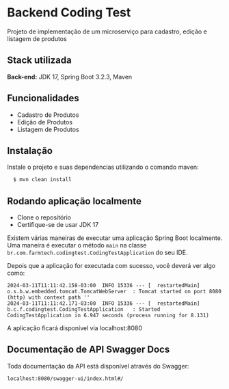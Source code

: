 
# Backend Coding Test

Projeto de implementação de um microserviço para cadastro, edição e listagem de produtos
## Stack utilizada

**Back-end:** JDK 17, Spring Boot 3.2.3, Maven

## Funcionalidades

- Cadastro de Produtos
- Edição de Produtos
- Listagem de Produtos


## Instalação

Instale o projeto e suas dependencias utilizando o comando maven:

```bash
  $ mvn clean install
```

## Rodando aplicação localmente

* Clone o repositório
* Certifique-se de usar JDK 17

Existem várias maneiras de executar uma aplicação Spring Boot localmente. Uma maneira é executar o método `main` na classe `br.com.farmtech.codingtest.CodingTestApplication` do seu IDE.

Depois que a aplicação for executada com sucesso, você deverá ver algo como:

```
2024-03-11T11:11:42.158-03:00  INFO 15336 --- [  restartedMain] o.s.b.w.embedded.tomcat.TomcatWebServer  : Tomcat started on port 8080 (http) with context path ''
2024-03-11T11:11:42.171-03:00  INFO 15336 --- [  restartedMain] b.c.f.codingtest.CodingTestApplication   : Started CodingTestApplication in 6.947 seconds (process running for 8.131)
```

A aplicação ficará disponível via localhost:8080

## Documentação de API Swagger Docs
Toda documentação da API está disponível através do Swagger:
```
localhost:8080/swagger-ui/index.html#/
```